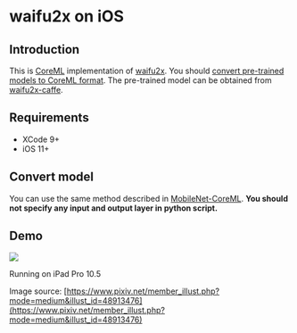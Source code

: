 # waifu2x on iOS

## Introduction
This is [CoreML](https://developer.apple.com/documentation/coreml) implementation of [waifu2x](https://github.com/nagadomi/waifu2x). You should [convert pre-trained models to CoreML format](https://developer.apple.com/documentation/coreml/converting_trained_models_to_core_ml). The pre-trained model can be obtained from [waifu2x-caffe](https://github.com/lltcggie/waifu2x-caffe).

## Requirements
 - XCode 9+
 - iOS 11+
 
## Convert model
You can use the same method described in [MobileNet-CoreML](https://github.com/hollance/MobileNet-CoreML). **You should not specify any input and output layer in python script.**

## Demo
![](demo.png)

Running on iPad Pro 10.5

Image source: [https://www.pixiv.net/member_illust.php?mode=medium&illust_id=48913476](https://www.pixiv.net/member_illust.php?mode=medium&illust_id=48913476)
